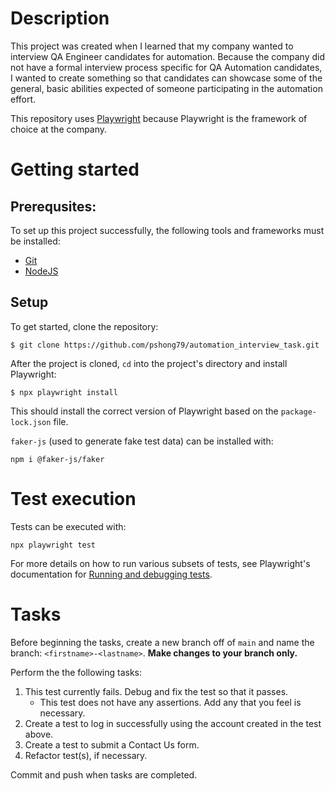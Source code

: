 # Description
This project was created when I learned that my company wanted to interview QA Engineer candidates for automation. Because the company did not have a formal interview process specific for QA Automation candidates, I wanted to create something so that candidates can showcase some of the general, basic abilities expected of someone participating in the automation effort. 

This repository uses [Playwright](https://playwright.dev/) because Playwright is the framework of choice at the company.

# Getting started
## Prerequsites:
To set up this project successfully, the following tools and frameworks must be installed:
* [Git](https://git-scm.com/downloads)
* [NodeJS](https://docs.npmjs.com/downloading-and-installing-node-js-and-npm)

## Setup
To get started, clone the repository:
```
$ git clone https://github.com/pshong79/automation_interview_task.git
```

After the project is cloned, `cd` into the project's directory and install Playwright:
```
$ npx playwright install
```

This should install the correct version of Playwright based on the `package-lock.json` file.


`faker-js` (used to generate fake test data) can be installed with:
```
npm i @faker-js/faker
```

# Test execution
Tests can be executed with:
```
npx playwright test
```
For more details on how to run various subsets of tests, see Playwright's documentation for [Running and debugging tests](https://playwright.dev/docs/running-tests).

# Tasks
Before beginning the tasks, create a new branch off of `main` and name the branch: `<firstname>-<lastname>`. **Make changes to your branch only.**

Perform the the following tasks:
1. This test currently fails. Debug and fix the test so that it passes.
   * This test does not have any assertions. Add any that you feel is necessary.
2. Create a test to log in successfully using the account created in the test above.
3. Create a test to submit a Contact Us form.
4. Refactor test(s), if necessary.

Commit and push when tasks are completed.
